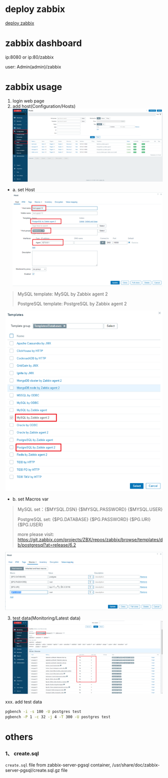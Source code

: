 # deploy zabbix
[deploy zabbix](deploy_zabbix.md)

# zabbix dashboard
ip:8080 or ip:80/zabbix

user: Admin(admin)/zabbix

# zabbix usage

1. login web page
2. add host(Configuration/Hosts)
![STEP1](_images/step0.png)

- a. set Host
![STEP1](_images/step1.png)

> MySQL template: MySQL by Zabbix agent 2
> 
> PostgreSQL template: PostgreSQL by Zabbix agent 2

![STEP1](_images/template.png)

- b. set Macros var

> MySQL set：{$MYSQL.DSN} {$MYSQL.PASSWORD} {$MYSQL.USER}
> 
> PostgreSQL set: {$PG.DATABASE} {$PG.PASSWORD} {$PG.URI} {$PG.USER}
>
> more please visit: https://git.zabbix.com/projects/ZBX/repos/zabbix/browse/templates/db/postgresql?at=release/6.2

![STEP1](_images/step2.png)

3. test data(Monitoring/Latest data)
![STEP1](_images/step3.png)



xxx. add test data
```bash
pgbench -i -s 100 -U postgres test
pgbench -P 1 -c 32 -j 4 -T 300 -U postgres test
```


# others

### 1、 create.sql
`create.sql` file from zabbix-server-pgsql container, /usr/share/doc/zabbix-server-pgsql/create.sql.gz file
